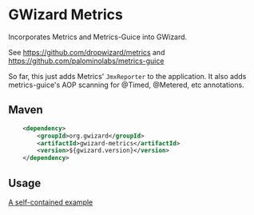 # GWizard Metrics

Incorporates Metrics and Metrics-Guice into GWizard.

See https://github.com/dropwizard/metrics and https://github.com/palominolabs/metrics-guice

So far, this just adds Metrics' `JmxReporter` to the application. It also
adds metrics-guice's AOP scanning for @Timed, @Metered, etc annotations.

## Maven

```xml
	<dependency>
		<groupId>org.gwizard</groupId>
		<artifactId>gwizard-metrics</artifactId>
		<version>${gwizard.version}</version>
	</dependency>
```

## Usage


[A self-contained example](src/test/java/org/gwizard/metrics/example/MetricsModuleExample.java)
